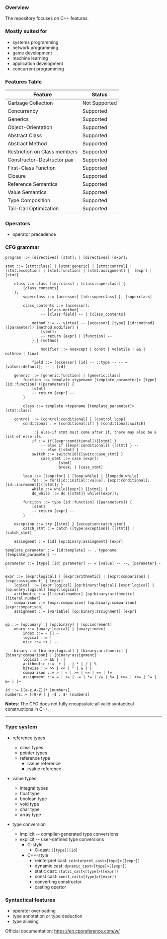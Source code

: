 ### Overview 

The repository focuses on C++ features. 

### Mostly suited for
- systems programming
- network programming
- game development
- machine learning 
- application development
- concurrent programming

### Features Table
| Feature                      | Status        |
|------------------------------|---------------|
| Garbage Collection           | Not Supported |
| Concurrency                  | Supported     |
| Generics                     | Supported     |
| Object-Orientation           | Supported     |
| Abstract Class               | Supported     |
| Abstract Method              | Supported     |
| Restriction on Class members | Supported     |
| Constructor-Destructor pair  | Supported     |
| First-Class Function         | Supported     |
| Closure                      | Supported     |
| Reference Semantics          | Supported     |
| Value Semantics              | Supported     |
| Type Composition             | Supported     |
| Tail-Call Optimization       | Supported     |
### Operators
- operator precedence  

### CFG grammar

```
program ::= [directives] [stmt]; | [directives] [expr];

stmt ::= [stmt:class] | [stmt:generic] | [stmt:control] | [stmt:exception] | [stmt:function] | [stmt:assignment] |  [expr] | [stmt]
	
    class ::= class [id::class] : [class:superclass] {
		[class_contents]
	};
		superclass ::= [accessor] [id::superclass] |, [superclass]

		class_contents ::= [accessor]:
				-- [class:method] --
				-- [class:field] -- | [class_contents]

			method ::= -- virtual -- [accessor] [type] [id::method] ([parameter]) [method:modifier] {
				[stmt];
				-- return [expr] | [function] --
			} | [method]

				modifier ::= noexcept | const | volatile | && | nothrow | final
		
			field ::= [accessor] [id] -- ::type -- -- = [value::default]; -- | [id]

	generic ::= [generic:function] | [generic:class]
		function ::= template <typename [template_parameter]> [type] [id::function] ([parameters]) {
			[stmt]
			-- return [expr] -- 
		}

		class ::= template <typename [template_parameter]> [stmt:class]

	control ::= [control:conditional] | [control:loop] 
		conditional ::= [conditional:if] | [conditional:switch]
	
			::| else-if stmt must come after if, there may also be a list of else-ifs.
			if ::= if([expr:conditional]){[stmt] }
				-- else if ([expr:conditional]) {[stmt] } -- 
				-- else {[stmt] } -- 
			switch ::= switch(id){[switc:case_stmt] }
				case_stmt ::= case [expr]:
						[stmt]
						break; | [case_stmt]
		
		loop ::= [loop:for] | [loop:while] | [loop:do_while]
			for ::= for([id::initial::value]; [expr:conditional]; [id::increment]){[stmt]; }
			while ::= while([expr]) {[stmt]; }
			do_while ::= do {[stmt]} while([expr]);

		funciton ::= type [id::function] ([parameters]) {
			[stmt]
			-- return [expr] -- 
		}

    exception ::= try {[stmt] } [exception:catch_stmt]
        catch_stmt ::= catch ([type:exception]) {[stmt]} | [catch_stmt]

	assingment ::= [id] [op:binary:assingment] [expr]

template_parameter ::= [id:template] -- , typename [template_parameter] -- 

parameter ::= [type] [id::parameter] -- = [value] -- --, [parameter] -- 

expr ::= [expr:logical] | [expr:arithmetic] | [expr:comparison] | [expr:assignment] | [expr]
	logical ::= [expr:logical] [op:binary:logical] [expr:logical] | [op:unary:logical] [expr:logical]
    arithmetic ::= [literal:number] [op:binary:arithmetic] [literal:number] 
    comparison ::= [expr:comparison] [op:binary:comparison] [expr:comparison]
    assignment ::= [variable] [op:binary:assignment] [expr]


op ::= [op:unary] | [op:binary] | [op:increment]
	unary ::= [unary:logical] | [unary:index]
		index ::= ~ [] ~
      	logical ::= !
        misc ::= ++ | -- 

	binary ::= [binary:logical] | [binary:arithmetic] | [binary:comparison] | [binary:assignment]
        logical ::= && | ||
        arithmetic ::=  + | - | * | / | % 
		bitwise ::= >> | << | ^ | & | |
        comparison ::= > | < | >= | <= | == | != 
	    assignment ::= = | += | -= | *= | /= | %= | >>= | <<= | ^= | &= | |=

id ::= [[a-z,A-Z]]* [numbers]
numbers::= [[0-9]] | -$ . $- [numbers]
```

**Notes**: The CFG does not fully encapsulate all valid syntactical constructions in C++.

----


### Type system
- reference types
    - class types
    - pointer types 
    - reference type
        - lvalue reference
        - rvalue reference 

- value types
    - integral types
    - float type
    - boolean type
    - void type
    - char type
    - array type

- type conversion
    - implicit -- compiler-generated type conversions
    - explicit -- user-defined type conversions
        - C-style
            - C-cast: `([type])[id]`
        - C++-style
            - reinterpret cast: `reinterpret_cast<[type]>([expr])`
            - dynamic cast: `dynamic_cast<[type]>([expr])`
            - static cast: `static_cast<[type]>([expr])`
            - const cast: `const_cast<[type]>([expr])`
            - converting constructor
            - casting opertor

### Syntactical features
- operator overloading
- type annotation or type deduction
- type aliasing

Official documentation: https://en.cppreference.com/w/